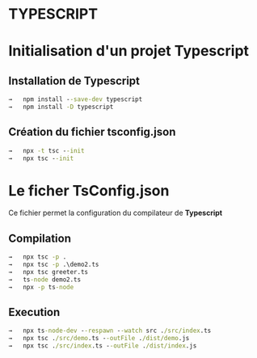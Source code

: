 # TYPESCRIPT
# Initialisation d'un projet Typescript
## Installation de Typescript
```cmd
→   npm install --save-dev typescript
→   npm install -D typescript
```
## Création du fichier tsconfig.json
```cmd
→   npx -t tsc --init
→   npx tsc --init 
```

# Le ficher TsConfig.json
Ce fichier permet la configuration du compilateur de **Typescript** 

## Compilation
```cmd
→   npx tsc -p .
→   npx tsc -p .\demo2.ts
→   npx tsc greeter.ts
→   ts-node demo2.ts
→   npx -p ts-node 
```

## Execution
```cmd
→   npx ts-node-dev --respawn --watch src ./src/index.ts
→   npx tsc ./src/demo.ts --outFile ./dist/demo.js
→   npx tsc ./src/index.ts --outFile ./dist/index.js
```













